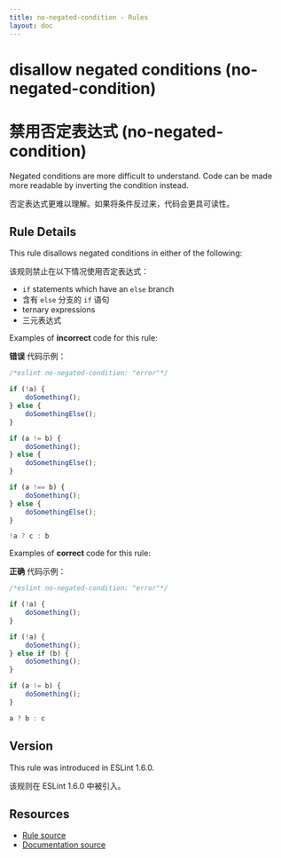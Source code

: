 ```yaml
---
title: no-negated-condition - Rules
layout: doc
---
```

<!-- Note: No pull requests accepted for this file. See README.md in the root directory for details. -->

# disallow negated conditions (no-negated-condition)

# 禁用否定表达式 (no-negated-condition)

Negated conditions are more difficult to understand. Code can be made more readable by inverting the condition instead.

否定表达式更难以理解。如果将条件反过来，代码会更具可读性。

## Rule Details

This rule disallows negated conditions in either of the following:

该规则禁止在以下情况使用否定表达式：

* `if` statements which have an `else` branch
* 含有  `else` 分支的 `if` 语句
* ternary expressions
* 三元表达式

Examples of **incorrect** code for this rule:

**错误** 代码示例：

```js
/*eslint no-negated-condition: "error"*/

if (!a) {
    doSomething();
} else {
    doSomethingElse();
}

if (a != b) {
    doSomething();
} else {
    doSomethingElse();
}

if (a !== b) {
    doSomething();
} else {
    doSomethingElse();
}

!a ? c : b
```

Examples of **correct** code for this rule:

**正确** 代码示例：

```js
/*eslint no-negated-condition: "error"*/

if (!a) {
    doSomething();
}

if (!a) {
    doSomething();
} else if (b) {
    doSomething();
}

if (a != b) {
    doSomething();
}

a ? b : c
```

## Version

This rule was introduced in ESLint 1.6.0.

该规则在 ESLint 1.6.0 中被引入。

## Resources

* [Rule source](https://github.com/eslint/eslint/tree/master/lib/rules/no-negated-condition.js)
* [Documentation source](https://github.com/eslint/eslint/tree/master/docs/rules/no-negated-condition.md)

